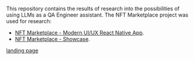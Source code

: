 This repository contains the results of research into the possibilities of using LLMs as a QA Engineer assistant.
The NFT Marketplace project was used for research:
- [NFT Marketplace - Modern UI/UX React Native App](https://github.com/StasKovalchuk/react-native-nft-marketplace).
- [NFT Marketplace - Showcase](https://github.com/StasKovalchuk/nft-marketplace-showcase).

[landing page](https://staskovalchuk.github.io/nft-marketplace-showcase/)
